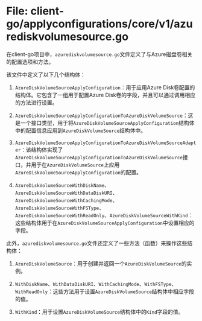# File: client-go/applyconfigurations/core/v1/azurediskvolumesource.go

在client-go项目中，`azurediskvolumesource.go`文件定义了与Azure磁盘卷相关的配置选项和方法。

该文件中定义了以下几个结构体：

1. `AzureDiskVolumeSourceApplyConfiguration`：用于应用Azure Disk卷配置的结构体。它包含了一组用于配置Azure Disk卷的字段，并且可以通过调用相应的方法进行设置。

2. `AzureDiskVolumeSourceApplyConfigurationToAzureDiskVolumeSource`：这是一个接口类型，用于将`AzureDiskVolumeSourceApplyConfiguration`结构体中的配置信息应用到`AzureDiskVolumeSource`结构体中。

3. `AzureDiskVolumeSourceApplyConfigurationToAzureDiskVolumeSourceAdapter`：该结构体实现了`AzureDiskVolumeSourceApplyConfigurationToAzureDiskVolumeSource`接口，并用于在`AzureDiskVolumeSource`上应用`AzureDiskVolumeSourceApplyConfiguration`的配置。

4. `AzureDiskVolumeSourceWithDiskName`、`AzureDiskVolumeSourceWithDataDiskURI`、`AzureDiskVolumeSourceWithCachingMode`、`AzureDiskVolumeSourceWithFSType`、`AzureDiskVolumeSourceWithReadOnly`、`AzureDiskVolumeSourceWithKind`：这些结构体用于在`AzureDiskVolumeSourceApplyConfiguration`中设置相应的字段。

此外，`azurediskvolumesource.go`文件还定义了一些方法（函数）来操作这些结构体：

1. `AzureDiskVolumeSource`：用于创建并返回一个`AzureDiskVolumeSource`的实例。

2. `WithDiskName`、`WithDataDiskURI`、`WithCachingMode`、`WithFSType`、`WithReadOnly`：这些方法用于设置`AzureDiskVolumeSource`结构体中相应字段的值。

3. `WithKind`：用于设置`AzureDiskVolumeSource`结构体中的`Kind`字段的值。

